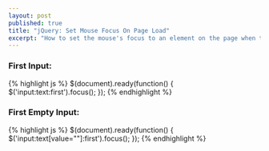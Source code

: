 ```yaml
---
layout: post
published: true
title: "jQuery: Set Mouse Focus On Page Load"
excerpt: "How to set the mouse's focus to an element on the page when the DOM is ready, using jQuery"
---
```


### First Input:

{% highlight js %}
$(document).ready(function() {
  $('input:text:first').focus();
});
{% endhighlight %}

### First Empty Input:

{% highlight js %}
$(document).ready(function() {
  $('input:text[value=""]:first').focus();
});
{% endhighlight %}
